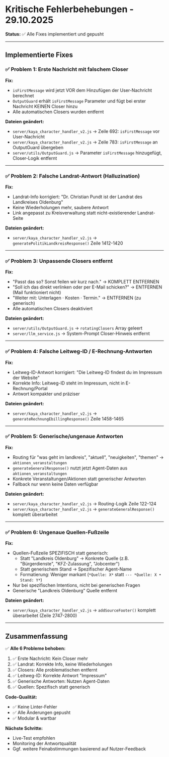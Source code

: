 # Kritische Fehlerbehebungen - 29.10.2025

**Status:** ✅ Alle Fixes implementiert und gepusht

---

## Implementierte Fixes

### ✅ Problem 1: Erste Nachricht mit falschem Closer

**Fix:**
- `isFirstMessage` wird jetzt VOR dem Hinzufügen der User-Nachricht berechnet
- `OutputGuard` erhält `isFirstMessage` Parameter und fügt bei erster Nachricht KEINEN Closer hinzu
- Alle automatischen Closers wurden entfernt

**Dateien geändert:**
- `server/kaya_character_handler_v2.js` → Zeile 692: `isFirstMessage` vor User-Nachricht
- `server/kaya_character_handler_v2.js` → Zeile 783: `isFirstMessage` an OutputGuard übergeben
- `server/utils/OutputGuard.js` → Parameter `isFirstMessage` hinzugefügt, Closer-Logik entfernt

---

### ✅ Problem 2: Falsche Landrat-Antwort (Halluzination)

**Fix:**
- Landrat-Info korrigiert: "Dr. Christian Pundt ist der Landrat des Landkreises Oldenburg"
- Keine Wiederholungen mehr, saubere Antwort
- Link angepasst zu Kreisverwaltung statt nicht-existierender Landrat-Seite

**Dateien geändert:**
- `server/kaya_character_handler_v2.js` → `generatePolitikLandkreisResponse()` Zeile 1412-1420

---

### ✅ Problem 3: Unpassende Closers entfernt

**Fix:**
- "Passt das so? Sonst feilen wir kurz nach." → KOMPLETT ENTFERNEN
- "Soll ich das direkt verlinken oder per E-Mail schicken?" → ENTFERNEN (Mail funktioniert nicht)
- "Weiter mit: Unterlagen · Kosten · Termin." → ENTFERNEN (zu generisch)
- Alle automatischen Closers deaktiviert

**Dateien geändert:**
- `server/utils/OutputGuard.js` → `rotatingClosers` Array geleert
- `server/llm_service.js` → System-Prompt Closer-Hinweis entfernt

---

### ✅ Problem 4: Falsche Leitweg-ID / E-Rechnung-Antworten

**Fix:**
- Leitweg-ID-Antwort korrigiert: "Die Leitweg-ID findest du im Impressum der Website"
- Korrekte Info: Leitweg-ID steht im Impressum, nicht in E-Rechnung/Portal
- Antwort kompakter und präziser

**Dateien geändert:**
- `server/kaya_character_handler_v2.js` → `generateRechnungEbillingResponse()` Zeile 1458-1465

---

### ✅ Problem 5: Generische/ungenaue Antworten

**Fix:**
- Routing für "was geht im landkreis", "aktuell", "neuigkeiten", "themen" → `aktionen_veranstaltungen`
- `generateGeneralResponse()` nutzt jetzt Agent-Daten aus `aktionen_veranstaltungen`
- Konkrete Veranstaltungen/Aktionen statt generischer Antworten
- Fallback nur wenn keine Daten verfügbar

**Dateien geändert:**
- `server/kaya_character_handler_v2.js` → Routing-Logik Zeile 122-124
- `server/kaya_character_handler_v2.js` → `generateGeneralResponse()` komplett überarbeitet

---

### ✅ Problem 6: Ungenaue Quellen-Fußzeile

**Fix:**
- Quellen-Fußzeile SPEZIFISCH statt generisch:
  - Statt "Landkreis Oldenburg" → Konkrete Quelle (z.B. "Bürgerdienste", "KFZ-Zulassung", "Jobcenter")
  - Statt generischem Stand → Spezifischer Agent-Name
  - Formatierung: Weniger markant (`*Quelle: X*` statt `--- *Quelle: X • Stand: Y*`)
- Nur bei spezifischen Intentions, nicht bei generischen Fragen
- Generische "Landkreis Oldenburg" Quelle entfernt

**Dateien geändert:**
- `server/kaya_character_handler_v2.js` → `addSourceFooter()` komplett überarbeitet (Zeile 2747-2800)

---

## Zusammenfassung

✅ **Alle 6 Probleme behoben:**
1. ✅ Erste Nachricht: Kein Closer mehr
2. ✅ Landrat: Korrekte Info, keine Wiederholungen
3. ✅ Closers: Alle problematischen entfernt
4. ✅ Leitweg-ID: Korrekte Antwort "Impressum"
5. ✅ Generische Antworten: Nutzen Agent-Daten
6. ✅ Quellen: Spezifisch statt generisch

**Code-Qualität:**
- ✅ Keine Linter-Fehler
- ✅ Alle Änderungen gepusht
- ✅ Modular & wartbar

**Nächste Schritte:**
- Live-Test empfohlen
- Monitoring der Antwortqualität
- Ggf. weitere Feinabstimmungen basierend auf Nutzer-Feedback

